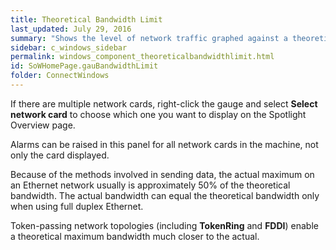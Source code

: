 ```yaml
---
title: Theoretical Bandwidth Limit
last_updated: July 29, 2016
summary: "Shows the level of network traffic graphed against a theoretical maximum bandwidth for the network card specified."
sidebar: c_windows_sidebar
permalink: windows_component_theoreticalbandwidthlimit.html
id: SoWHomePage.gauBandwidthLimit
folder: ConnectWindows
---
```



If there are multiple network cards, right-click the gauge and select **Select network card** to choose which one you want to display on the Spotlight Overview page.

Alarms can be raised in this panel for all network cards in the machine, not only the card displayed.

Because of the methods involved in sending data, the actual maximum on an Ethernet network usually is approximately 50% of the theoretical bandwidth.  The actual bandwidth can equal the theoretical bandwidth only when using full duplex Ethernet.

Token-passing network topologies (including **TokenRing** and **FDDI**) enable a theoretical maximum bandwidth much closer to the actual.
